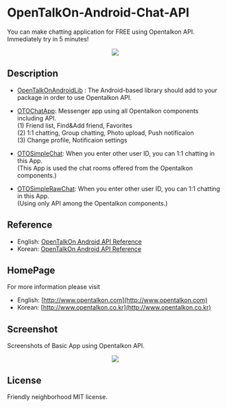 OpenTalkOn-Android-Chat-API
===============================

You can make chatting application for FREE using Opentalkon API.<br>
Immediately try in 5 minutes!

<p align="center">
  <img src="http://www.opentalkon.com/assets/images/main_simple_image.png"/>
</p>

Description
-----------

 - [OpenTalkOnAndroidLib](https://github.com/OpenTalkOn/OpenTalkOn-Android-Chatting-API/tree/master/OpenTalkOnAndroidLib) : The Android-based library should add to your package in order to use Opentalkon API.

 - [OTOChatApp](https://github.com/OpenTalkOn/OpenTalkOn-Android-Chatting-API/tree/master/OTOChatApp): Messenger app using all Opentalkon components including API.
<br> (1) Friend list, Find&Add friend, Favorites
<br> (2)  1:1 chatting, Group chatting, Photo upload, Push notificaion
<br> (3)  Change profile, Notificaion settings

 - [OTOSimpleChat](https://github.com/OpenTalkOn/OpenTalkOn-Android-Chatting-API/tree/master/OTOSimpleChat): When you enter other user ID, you can 1:1 chatting in this App.
<br> (This App is used the chat rooms offered from the Opentalkon components.)

 - [OTOSimpleRawChat](https://github.com/OpenTalkOn/OpenTalkOn-Android-Chatting-API/tree/master/OTOSimpleRawChat): When you enter other user ID, you can 1:1 chatting in this App.
<br> (Using only API among the Opentalkon components.)

Reference
---------
 - English: [OpenTalkOn Android API Reference](http://www.opentalkon.com/assets/reference/annotated.html)
 - Korean: [OpenTalkOn Android API Reference](http://www.opentalkon.co.kr/assets/reference/annotated.html)

HomePage
--------

For more information please visit
 - English: [http://www.opentalkon.com](http://www.opentalkon.com)
 - Korean: [http://www.opentalkon.co.kr](http://www.opentalkon.co.kr)

Screenshot
----------

Screenshots of Basic App using Opentalkon API.
<p align="center">
  <img src="http://www.opentalkon.com/assets/images/main_screenshots.png"/>
</p>

License
-------

Friendly neighborhood MIT license.
